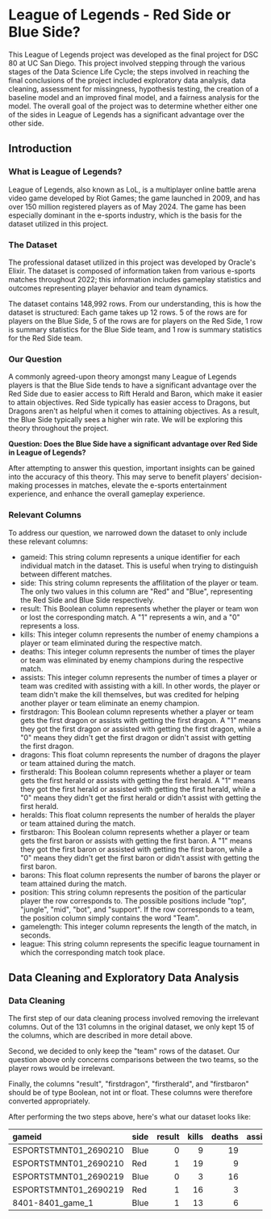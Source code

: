 # League of Legends - Red Side or Blue Side?

This League of Legends project was developed as the final project for DSC 80 at UC San Diego. This project involved stepping through the various stages of the Data Science Life Cycle; the steps involved in reaching the final conclusions of the project included exploratory data analysis, data cleaning, assessment for missingness, hypothesis testing, the creation of a baseline model and an improved final model, and a fairness analysis for the model. The overall goal of the project was to determine whether either one of the sides in League of Legends has a significant advantage over the other side.

## Introduction

### What is League of Legends?

League of Legends, also known as LoL, is a multiplayer online battle arena video game developed by Riot Games; the game launched in 2009, and has over 150 million registered players as of May 2024. The game has been especially dominant in the e-sports industry, which is the basis for the dataset utilized in this project.

### The Dataset

The professional dataset utilized in this project was developed by Oracle's Elixir. The dataset is composed of information taken from various e-sports matches throughout 2022; this information includes gameplay statistics and outcomes representing player behavior and team dynamics.

The dataset contains 148,992 rows. From our understanding, this is how the dataset is structured: Each game takes up 12 rows. 5 of the rows are for players on the Blue Side, 5 of the rows are for players on the Red Side, 1 row is summary statistics for the Blue Side team, and 1 row is summary statistics for the Red Side team.

### Our Question

A commonly agreed-upon theory amongst many League of Legends players is that the Blue Side tends to have a significant advantage over the Red Side due to easier access to Rift Herald and Baron, which make it easier to attain objectives. Red Side typically has easier access to Dragons, but Dragons aren't as helpful when it comes to attaining objectives. As a result, the Blue Side typically sees a higher win rate. We will be exploring this theory throughout the project.

**Question: Does the Blue Side have a significant advantage over Red Side in League of Legends?**

After attempting to answer this question, important insights can be gained into the accuracy of this theory. This may serve to benefit players' decision-making processes in matches, elevate the e-sports entertainment experience, and enhance the overall gameplay experience.

### Relevant Columns

To address our question, we narrowed down the dataset to only include these relevant columns:

- gameid: This string column represents a unique identifier for each individual match in the dataset. This is useful when trying to distinguish between different matches.
- side: This string column represents the affilitation of the player or team. The only two values in this column are "Red" and "Blue", representing the Red Side and Blue Side respectively.
- result: This Boolean column represents whether the player or team won or lost the corresponding match. A "1" represents a win, and a "0" represents a loss.
- kills: This integer column represents the number of enemy champions a player or team eliminated during the respective match.
- deaths: This integer column represents the number of times the player or team was eliminated by enemy champions during the respective match.
- assists: This integer column represents the number of times a player or team was credited with assisting with a kill. In other words, the player or team didn't make the kill themselves, but was credited for helping another player or team eliminate an enemy champion.
- firstdragon: This Boolean column represents whether a player or team gets the first dragon or assists with getting the first dragon. A "1" means they got the first dragon or assisted with getting the first dragon, while a "0" means they didn't get the first dragon or didn't assist with getting the first dragon.
- dragons: This float column represents the number of dragons the player or team attained during the match.
- firstherald: This Boolean column represents whether a player or team gets the first herald or assists with getting the first herald. A "1" means they got the first herald or assisted with getting the first herald, while a "0" means they didn't get the first herald or didn't assist with getting the first herald.
- heralds: This float column represents the number of heralds the player or team attained during the match.
- firstbaron: This Boolean column represents whether a player or team gets the first baron or assists with getting the first baron. A "1" means they got the first baron or assisted with getting the first baron, while a "0" means they didn't get the first baron or didn't assist with getting the first baron.
- barons: This float column represents the number of barons the player or team attained during the match.
- position: This string column represents the position of the particular player the row corresponds to. The possible positions include "top", "jungle", "mid", "bot", and "support". If the row corresponds to a team, the position column simply contains the word "Team".
- gamelength: This integer column represents the length of the match, in seconds.
- league: This string column represents the specific league tournament in which the corresponding match took place.

## Data Cleaning and Exploratory Data Analysis

### Data Cleaning

The first step of our data cleaning process involved removing the irrelevant columns. Out of the 131 columns in the original dataset, we only kept 15 of the columns, which are described in more detail above.

Second, we decided to only keep the "team" rows of the dataset. Our question above only concerns comparisons between the two teams, so the player rows would be irrelevant.

Finally, the columns "result", "firstdragon", "firstherald", and "firstbaron" should be of type Boolean, not int or float. These columns were therefore converted appropriately.

After performing the two steps above, here's what our dataset looks like:

| gameid                | side   |   result |   kills |   deaths |   assists |   firstdragon |   dragons |   firstherald |   heralds |   firstbaron |   barons | position   |   gamelength | league   |
|:----------------------|:-------|---------:|--------:|---------:|----------:|--------------:|----------:|--------------:|----------:|-------------:|---------:|:-----------|-------------:|:---------|
| ESPORTSTMNT01_2690210 | Blue   |        0 |       9 |       19 |        19 |             0 |         1 |             1 |         2 |            0 |        0 | team       |         1713 | LCKC     |
| ESPORTSTMNT01_2690210 | Red    |        1 |      19 |        9 |        62 |             1 |         3 |             0 |         0 |            0 |        0 | team       |         1713 | LCKC     |
| ESPORTSTMNT01_2690219 | Blue   |        0 |       3 |       16 |         7 |             0 |         1 |             1 |         1 |            0 |        0 | team       |         2114 | LCKC     |
| ESPORTSTMNT01_2690219 | Red    |        1 |      16 |        3 |        39 |             1 |         4 |             0 |         1 |            1 |        2 | team       |         2114 | LCKC     |
| 8401-8401_game_1      | Blue   |        1 |      13 |        6 |        35 |           nan |         2 |           nan |       nan |          nan |        1 | team       |         1365 | LPL      |
